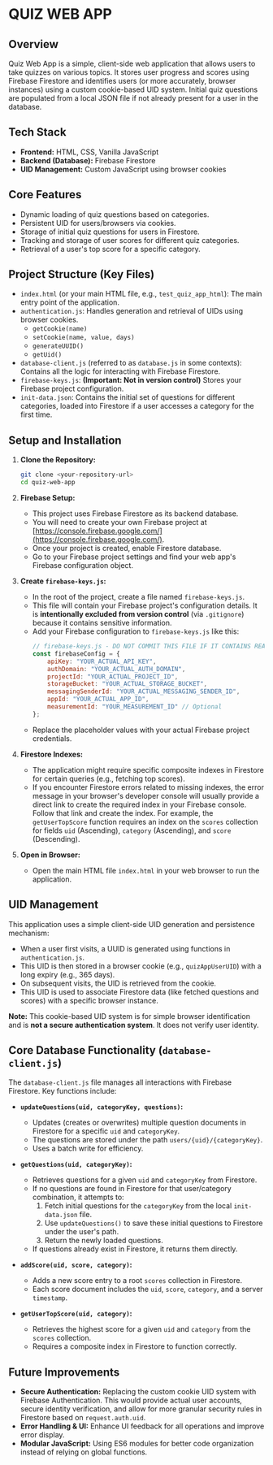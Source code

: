 # QUIZ WEB APP

## Overview

Quiz Web App is a simple, client-side web application that allows users to take quizzes on various topics. It stores user progress and scores using Firebase Firestore and identifies users (or more accurately, browser instances) using a custom cookie-based UID system. Initial quiz questions are populated from a local JSON file if not already present for a user in the database.

## Tech Stack

* **Frontend:** HTML, CSS, Vanilla JavaScript
* **Backend (Database):** Firebase Firestore
* **UID Management:** Custom JavaScript using browser cookies

## Core Features

* Dynamic loading of quiz questions based on categories.
* Persistent UID for users/browsers via cookies.
* Storage of initial quiz questions for users in Firestore.
* Tracking and storage of user scores for different quiz categories.
* Retrieval of a user's top score for a specific category.

## Project Structure (Key Files)

* `index.html` (or your main HTML file, e.g., `test_quiz_app_html`): The main entry point of the application.
* `authentication.js`: Handles generation and retrieval of UIDs using browser cookies.
    * `getCookie(name)`
    * `setCookie(name, value, days)`
    * `generateUUID()`
    * `getUid()`
* `database-client.js` (referred to as `database.js` in some contexts): Contains all the logic for interacting with Firebase Firestore.
* `firebase-keys.js`: **(Important: Not in version control)** Stores your Firebase project configuration.
* `init-data.json`: Contains the initial set of questions for different categories, loaded into Firestore if a user accesses a category for the first time.

## Setup and Installation

1.  **Clone the Repository:**
    ```bash
    git clone <your-repository-url>
    cd quiz-web-app
    ```

2.  **Firebase Setup:**
    * This project uses Firebase Firestore as its backend database.
    * You will need to create your own Firebase project at [https://console.firebase.google.com/](https://console.firebase.google.com/).
    * Once your project is created, enable Firestore database.
    * Go to your Firebase project settings and find your web app's Firebase configuration object.

3.  **Create `firebase-keys.js`:**
    * In the root of the project, create a file named `firebase-keys.js`.
    * This file will contain your Firebase project's configuration details. It is **intentionally excluded from version control** (via `.gitignore`) because it contains sensitive information.
    * Add your Firebase configuration to `firebase-keys.js` like this:
        ```javascript
        // firebase-keys.js - DO NOT COMMIT THIS FILE IF IT CONTAINS REAL KEYS
        const firebaseConfig = {
            apiKey: "YOUR_ACTUAL_API_KEY",
            authDomain: "YOUR_ACTUAL_AUTH_DOMAIN",
            projectId: "YOUR_ACTUAL_PROJECT_ID",
            storageBucket: "YOUR_ACTUAL_STORAGE_BUCKET",
            messagingSenderId: "YOUR_ACTUAL_MESSAGING_SENDER_ID",
            appId: "YOUR_ACTUAL_APP_ID",
            measurementId: "YOUR_MEASUREMENT_ID" // Optional
        };
        ```
    * Replace the placeholder values with your actual Firebase project credentials.

4.  **Firestore Indexes:**
    * The application might require specific composite indexes in Firestore for certain queries (e.g., fetching top scores).
    * If you encounter Firestore errors related to missing indexes, the error message in your browser's developer console will usually provide a direct link to create the required index in your Firebase console. Follow that link and create the index. For example, the `getUserTopScore` function requires an index on the `scores` collection for fields `uid` (Ascending), `category` (Ascending), and `score` (Descending).

5.  **Open in Browser:**
    * Open the main HTML file `index.html` in your web browser to run the application.

## UID Management

This application uses a simple client-side UID generation and persistence mechanism:
* When a user first visits, a UUID is generated using functions in `authentication.js`.
* This UID is then stored in a browser cookie (e.g., `quizAppUserUID`) with a long expiry (e.g., 365 days).
* On subsequent visits, the UID is retrieved from the cookie.
* This UID is used to associate Firestore data (like fetched questions and scores) with a specific browser instance.

**Note:** This cookie-based UID system is for simple browser identification and is **not a secure authentication system**. It does not verify user identity.

## Core Database Functionality (`database-client.js`)

The `database-client.js` file manages all interactions with Firebase Firestore. Key functions include:

* **`updateQuestions(uid, categoryKey, questions)`:**
    * Updates (creates or overwrites) multiple question documents in Firestore for a specific `uid` and `categoryKey`.
    * The questions are stored under the path `users/{uid}/{categoryKey}`.
    * Uses a batch write for efficiency.

* **`getQuestions(uid, categoryKey)`:**
    * Retrieves questions for a given `uid` and `categoryKey` from Firestore.
    * If no questions are found in Firestore for that user/category combination, it attempts to:
        1.  Fetch initial questions for the `categoryKey` from the local `init-data.json` file.
        2.  Use `updateQuestions()` to save these initial questions to Firestore under the user's path.
        3.  Return the newly loaded questions.
    * If questions already exist in Firestore, it returns them directly.

* **`addScore(uid, score, category)`:**
    * Adds a new score entry to a root `scores` collection in Firestore.
    * Each score document includes the `uid`, `score`, `category`, and a server `timestamp`.

* **`getUserTopScore(uid, category)`:**
    * Retrieves the highest score for a given `uid` and `category` from the `scores` collection.
    * Requires a composite index in Firestore to function correctly.

## Future Improvements

* **Secure Authentication:**  Replacing the custom cookie UID system with Firebase Authentication. This would provide actual user accounts, secure identity verification, and allow for more granular security rules in Firestore based on `request.auth.uid`.
* **Error Handling & UI:** Enhance UI feedback for all operations and improve error display.
* **Modular JavaScript:** Using ES6 modules for better code organization instead of relying on global functions.



